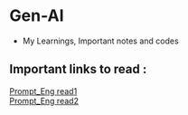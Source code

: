 # Gen-AI
- My Learnings, Important notes and codes <br />


## Important links to read :
[Prompt_Eng read1](https://www.k2view.com/blog/prompt-engineering-techniques/#Prompt-engineering-embedded-in-GenAI-Data-Fusion) <br/>
[Prompt_Eng read2](https://www.promptingguide.ai/)

